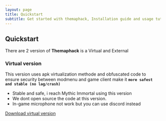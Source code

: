 ```yaml
---
layout: page
title: Quickstart
subtitle: Get started with themaphack, Installation guide and usage tutorial
---
```


## Quickstart

There are 2 version of **Themaphack** is a Virtual and External

### Virtual version

This version uses apk virtualization methode and obfuscated code to ensure security between modmenu and game client make it **`more safest and stable (no lag/crash)`**

* Stable and safe, i reach Mythic Immortal using this version
* We dont open source the code at this version.
* In-game microphone not work but you can use discord instead

<a href="#" class="btn btn-success"><i class="bi bi-download"></i> Download virtual version</a>



